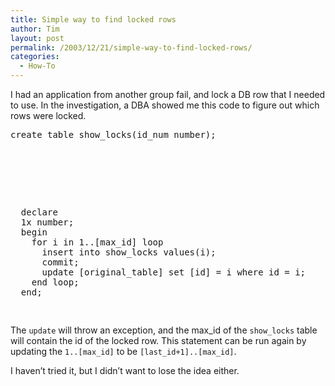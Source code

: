 ```yaml
---
title: Simple way to find locked rows
author: Tim
layout: post
permalink: /2003/12/21/simple-way-to-find-locked-rows/
categories:
  - How-To
---
```

I had an application from another group fail, and lock a DB row that I needed to use. In the investigation, a DBA showed me this code to figure out which rows were locked.

<pre>create table show_locks(id_num number);</p>



<p>
  declare
  1x number;
  begin
    for i in 1..[max_id] loop
      insert into show_locks values(i);
      commit;
      update [original_table] set [id] = i where id = i;
    end loop;
  end;
  </pre>

</p>


<p>
  The <code>update</code> will throw an exception, and the max_id of the <code>show_locks</code> table will contain the id of the locked row.  This statement can be run again by updating the <code>1..[max_id]</code> to be <code>[last_id+1]..[max_id]</code>.
</p>


<p>
  I haven&#8217;t tried it, but I didn&#8217;t want to lose the idea either.
</p>
